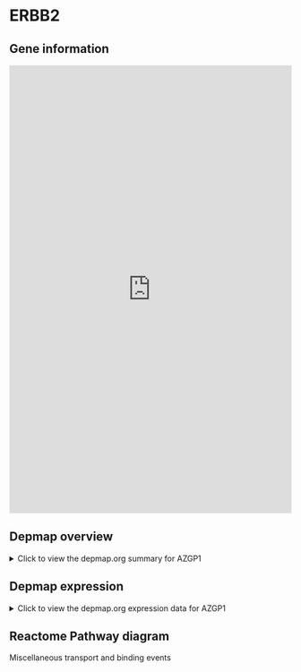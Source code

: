 <h1>ERBB2</h1>

<h2>Gene information</h2>
<iframe src="https://depmap.org/portal/gene/AZGP1?tab=about" style="border:none;width:100%;height:800px"></iframe>

<h2>Depmap overview</h2>
<details>
  <summary>Click to view the depmap.org summary for AZGP1</summary>
  <iframe src="https://depmap.org/portal/gene/AZGP1?tab=overview" style="border:none;width:100%;height:800px"></iframe>
</details>

<h2>Depmap expression</h2>
<details>
  <summary>Click to view the depmap.org expression data for AZGP1</summary>
  <iframe src="https://depmap.org/portal/gene/AZGP1?tab=characterization" style="border:none;width:100%;height:800px"></iframe>
</details>



<h2>Reactome Pathway diagram</h2>
Miscellaneous transport and binding events
<div id="diagramHolder"></div>

<script>
    //Creating the Reactome Diagram widget
    //Take into account a proxy needs to be set up in your server side pointing to www.reactome.org
    function onReactomeDiagramReady(){  //This function is automatically called when the widget code is ready to be used
        var diagram = Reactome.Diagram.create({
            "placeHolder" : "diagramHolder",
            "width" : 900,
            "height" : 500
        });

        //Initialising it to the "Hemostasis" pathway
        diagram.loadDiagram("R-HSA-5223345");

        //Adding different listeners

        diagram.onDiagramLoaded(function (loaded) {
            console.info("Loaded ", loaded);
            diagram.flagItems("BAD");
	    diagram.flagItems("Q92934");
            if (loaded == "R-HSA-5223345") diagram.selectItem("R-HSA-5223345");
        });

     }
</script>




